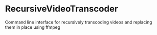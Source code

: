 # RecursiveVideoTranscoder
Command line interface for recursively transcoding videos and replacing them in place using ffmpeg
